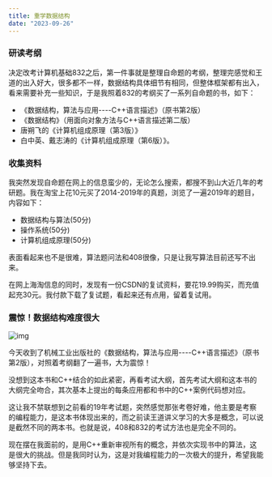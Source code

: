 ```yaml
---
title: 重学数据结构
date: "2023-09-26"
---
```


### 研读考纲

决定改考计算机基础832之后，第一件事就是整理自命题的考纲，整理完感觉和王道的出入好大，很多都不一样，数据结构具体细节有相同，但整体框架都有出入，看来需要补充一些知识，于是我照着832的考纲买了一系列自命题的书，如下：

- 《数据结构，算法与应用----C++语言描述》（原书第2版）
- 《数据结构》（用面向对象方法与C++语言描述第二版）
- 唐朔飞的《计算机组成原理（第3版）》
- 白中英、戴志涛的《计算机组成原理（第6版）》。

### 收集资料

我突然发现自命题在网上的信息蛮少的，无论怎么搜索，都搜不到山大近几年的考研题。我在淘宝上花10元买了2014-2019年的真题，浏览了一遍2019年的题目，内容如下：

- 数据结构与算法(50分)
- 操作系统(50分)
- 计算机组成原理(50分)

表面看起来也不是很难，算法题问法和408很像，只是让我写算法目前还写不出来。

在网上海淘信息的同时，发现有一份CSDN的复试资料，要花19.99购买，而充值起充30元。我付款下载了复试题，看起来还有点用，留着复试用。

### 震惊！数据结构难度很大

![img](https://mysite-bucket.oss-cn-wulanchabu.aliyuncs.com/blog_img/%E6%95%B0%E6%8D%AE%E7%BB%93%E6%9E%84%E7%AE%97%E6%B3%95%E4%B8%8E%E5%BA%94%E7%94%A8%E5%AD%A6%E4%B9%A0%E5%9C%BA%E6%99%AF.jpg?x-oss-process=style/small_size_rule)

今天收到了机械工业出版社的《数据结构，算法与应用----C++语言描述》（原书第2版），对照着考纲翻了一遍书，大为震惊！

没想到这本书和C++结合的如此紧密，再看考试大纲，首先考试大纲和这本书的大纲完全吻合，其次基本上提出的每条应用都和书中的C++案例代码想对应。

这让我不禁联想到之前看的19年考试题，突然感觉那张考卷好难，他主要是考察的编程能力，是这本书体现出来的，而之前读王道讲义学习的大多是概念，可以说是截然不同的两本书。也就是说，408和832的考试方法也是完全不同的。

现在摆在我面前的，是用C++重新审视所有的概念，并依次实现书中的算法，这是很大的挑战。但是我同时认为，这是对我编程能力的一次极大的提升，希望我能够坚持下去。
